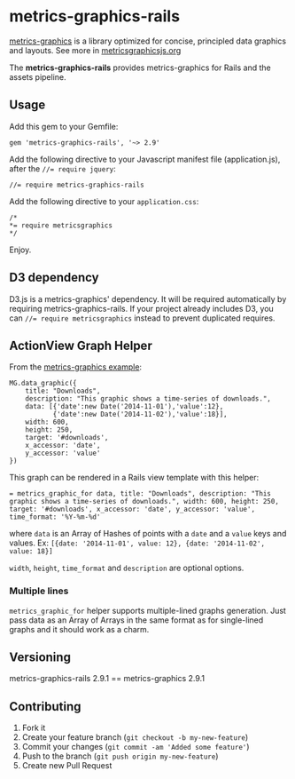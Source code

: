 metrics-graphics-rails
============

[metrics-graphics](https://github.com/mozilla/metrics-graphics) is a library optimized for concise, principled data graphics and layouts. See more in [metricsgraphicsjs.org](http://metricsgraphicsjs.org)

The **metrics-graphics-rails** provides metrics-graphics for Rails and the assets pipeline.

## Usage

Add this gem to your Gemfile:

    gem 'metrics-graphics-rails', '~> 2.9'

Add the following directive to your Javascript manifest file (application.js), after the `//= require jquery`:

    //= require metrics-graphics-rails

Add the following directive to your `application.css`:

    /*
    *= require metricsgraphics
    */

Enjoy.

## D3 dependency

D3.js is a metrics-graphics' dependency. It will be required automatically by requiring metrics-graphics-rails. If your project already includes D3, you can ``//= require metricsgraphics`` instead to prevent duplicated requires.

## ActionView Graph Helper

From the [metrics-graphics example](http://metricsgraphicsjs.org/):

    MG.data_graphic({
        title: "Downloads",
        description: "This graphic shows a time-series of downloads.",
        data: [{'date':new Date('2014-11-01'),'value':12},
               {'date':new Date('2014-11-02'),'value':18}],
        width: 600,
        height: 250,
        target: '#downloads',
        x_accessor: 'date',
        y_accessor: 'value'
    })

This graph can be rendered in a Rails view template with this helper:

    = metrics_graphic_for data, title: "Downloads", description: "This graphic shows a time-series of downloads.", width: 600, height: 250, target: '#downloads', x_accessor: 'date', y_accessor: 'value', time_format: '%Y-%m-%d'

where ``data`` is an Array of Hashes of points with a ``date`` and a ``value`` keys and values. Ex: ``[{date: '2014-11-01', value: 12}, {date: '2014-11-02', value: 18}]``

`width`, `height`, `time_format` and `description` are optional options.

### Multiple lines

`metrics_graphic_for` helper supports multiple-lined graphs generation. Just pass data as an Array of Arrays in the same format as for single-lined graphs and it should work as a charm.

## Versioning

metrics-graphics-rails 2.9.1 == metrics-graphics 2.9.1

## Contributing

1. Fork it
2. Create your feature branch (`git checkout -b my-new-feature`)
3. Commit your changes (`git commit -am 'Added some feature'`)
4. Push to the branch (`git push origin my-new-feature`)
5. Create new Pull Request
